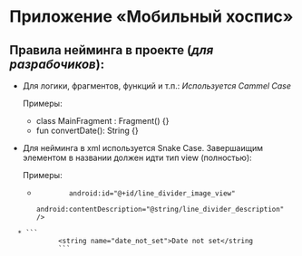 # Приложение «Мобильный хоспис»
## Правила нейминга в проекте (*для разрабочиков*):
* Для логики, фрагментов, функций и т.п.:
*Используется Cammel Case*

  Примеры:
  * class MainFragment : Fragment() {}
  * fun convertDate(): String {}
* Для нейминга в xml используется Snake Case. Завершаищим элементом в названии должен идти тип view (полностью):
  
  Примеры:
  * ```     <ImageView
            android:id="@+id/line_divider_image_view"
            android:contentDescription="@string/line_divider_description" />
```
  * ```
            <string name="date_not_set">Date not set</string
            ```
